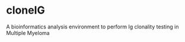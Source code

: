 # cloneIG

A bioinformatics analysis environment to perform Ig clonality testing in Multiple Myeloma